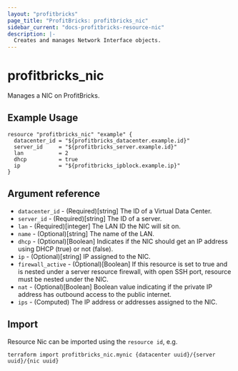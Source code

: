 ```yaml
---
layout: "profitbricks"
page_title: "ProfitBricks: profitbricks_nic"
sidebar_current: "docs-profitbricks-resource-nic"
description: |-
  Creates and manages Network Interface objects.
---
```


# profitbricks\_nic

Manages a NIC on ProfitBricks.

## Example Usage

```hcl
resource "profitbricks_nic" "example" {
  datacenter_id = "${profitbricks_datacenter.example.id}"
  server_id     = "${profitbricks_server.example.id}"
  lan           = 2
  dhcp          = true
  ip            = "${profitbricks_ipblock.example.ip}"
}
```

## Argument reference

* `datacenter_id` - (Required)[string] The ID of a Virtual Data Center.
* `server_id` - (Required)[string] The ID of a server.
* `lan` - (Required)[integer] The LAN ID the NIC will sit on.
* `name` - (Optional)[string] The name of the LAN.
* `dhcp` - (Optional)[Boolean] Indicates if the NIC should get an IP address using DHCP (true) or not (false).
* `ip` - (Optional)[string] IP assigned to the NIC.
* `firewall_active` - (Optional)[Boolean] If this resource is set to true and is nested under a server resource firewall, with open SSH port, resource must be nested under the NIC.
* `nat` - (Optional)[Boolean] Boolean value indicating if the private IP address has outbound access to the public internet.
* `ips` - (Computed) The IP address or addresses assigned to the NIC.

## Import

Resource Nic can be imported using the `resource id`, e.g.

```shell
terraform import profitbricks_nic.mynic {datacenter uuid}/{server uuid}/{nic uuid}
```
